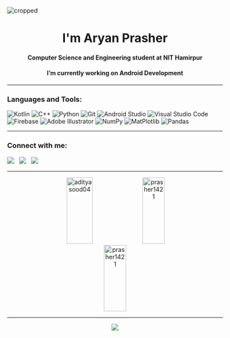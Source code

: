 
![cropped](https://user-images.githubusercontent.com/98453503/230014488-4ff614d7-a507-47c6-bdf7-ecf35cc1691f.gif)
<h1 align="center">I'm Aryan Prasher</h1>
<h4 align="center">Computer Science and Engineering student at NIT Hamirpur</h3>
<h4 align="center"> I’m currently working on Android Development</h3>
<hr>

<h3 align="left">Languages and Tools:</h3>

![Kotlin](https://img.shields.io/badge/kotlin-%237F52FF.svg?style=for-the-badge&logo=kotlin&logoColor=white)
![C++](https://img.shields.io/badge/c++-%2300599C.svg?style=for-the-badge&logo=c%2B%2B&logoColor=white)
![Python](https://github.com/prasher1421/prasher1421/assets/102376045/a0a05705-f9ac-445f-8908-7edf83433053)
![Git](https://img.shields.io/badge/git-%23F05033.svg?style=for-the-badge&logo=git&logoColor=white)
![Android Studio](https://img.shields.io/badge/Android%20Studio-3DDC84.svg?style=for-the-badge&logo=android-studio&logoColor=white)
![Visual Studio Code](https://img.shields.io/badge/Visual%20Studio%20Code-0078d7.svg?style=for-the-badge&logo=visual-studio-code&logoColor=white)
![Firebase](https://img.shields.io/badge/Firebase-039BE5?style=for-the-badge&logo=Firebase&logoColor=white)
![Adobe Illustrator](https://img.shields.io/badge/adobe%20illustrator-%23FF9A00.svg?style=for-the-badge&logo=adobe%20illustrator&logoColor=white)
![NumPy](https://github.com/prasher1421/prasher1421/assets/102376045/e34659f6-e6e0-45f6-94dd-6b403632068f)
![MatPlotlib](https://github.com/prasher1421/prasher1421/assets/102376045/fb066469-f0e4-4b5f-8238-6655821394df)
![Pandas](https://github.com/prasher1421/prasher1421/assets/102376045/fcbf325c-8e34-4278-8312-bb98b1e7a322)


<hr>

<h3 align="left">Connect with me:</h3>
<p align="left">
  <a target="_blank"href="https://www.linkedin.com/in/aryan-prasher"><img src="https://img.shields.io/badge/linkedin-%230077B5.svg?&style=for-the-badge&logo=linkedin&logoColor=white" /></a>&nbsp;&nbsp;
  <a href="mailto:aryan1421g@gmail.com?subject=Hello%20Aryan,%20From%20Github"><img src="https://img.shields.io/badge/gmail-%23D14836.svg?&style=for-the-badge&logo=gmail&logoColor=white" /></a>&nbsp;&nbsp;
  <a target="_blank"href="https://twitter.com/AryanPr1421"><img src="https://img.shields.io/badge/twitter-%231DA1F2.svg?&style=for-the-badge&logo=twitter&logoColor=white" /></a>&nbsp;&nbsp;
</p>  

<hr>
<p align="center">
   <img width="35%" height="155px" src="https://github-readme-stats.vercel.app/api/top-langs/?username=prasher1421&hide_border=true&theme=tokyonight&layout=compact&hide_border=true" alt="adityasood04" />
  <img width="32%" height="155px" src="https://github-readme-streak-stats.herokuapp.com/?user=prasher1421&hide_border=true&theme=tokyonight" alt="prasher1421"/>
   <img width="32%"height="155px" src="https://github-readme-stats.vercel.app/api?username=prasher1421&show_icons=true&hide_border=true&theme=tokyonight" alt="prasher1421"/>
 
</p>
</div> 
<p align="center">
</p>
<hr>

       
<p align="center">
  <img src="https://capsule-render.vercel.app/api?type=waving&color=gradient&height=60&section=footer&width=100%"/>
</p>

<!---
prasher1421/prasher1421 is a ✨ special ✨ repository because its `README.md` (this file) appears on your GitHub profile.
You can click the Preview link to take a look at your changes.
--->
